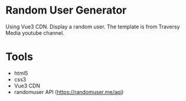 # Random User Generator
Using Vue3 CDN.  Display a random user.  The template is from Traversy Media youtube channel.

# Tools
- html5
- css3
- Vue3 CDN
- randomuser API (https://randomuser.me/api)